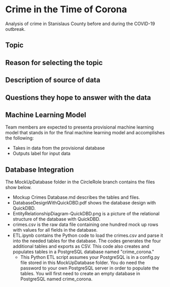 # Crime in the Time of Corona
Analysis of crime in Stanislaus County before and during the COVID-19 outbreak.

## Topic

## Reason for selecting the topic

## Description of source of data

## Questions they hope to answer with the data

## Machine Learning Model
Team members are expected to presenta  provisional machine learning model that stands in for the final machine learning model and accomplishes the following:
- Takes in data from the provisional database
- Outputs label for input data

## Database Integration
The MockUpDatabase folder in the CircleRole branch contains the files show below.
- Mockup Crimes Database.md describes the tables and files.
- DatabaseDesignWithQuickDBD.pdf shows the database design with QuickDBD.
- EntityRelationshipDiagram-QuickDBD.png is a picture of the relational structure of the database with QuickDBD.
- crimes.csv is the raw data file containing one hundred mock up rows with values for all fields in the database.
- ETL.ipynb contains the Python code to load the crimes.csv and parse it into the needed tables for the database. The codes generates the four additional tables and exports as CSV.   This code also creates and populates tables in a PostgreSQL database named "crime_corona." 
  - This Python ETL script assumes your PostgreSQL is in a config.py file stored in this MockUpDatabase folder.  You do need the password to your own PostgreSQL server in order to populate the tables. You will first need to create an empty database in PostgreSQL named crime_corona.
